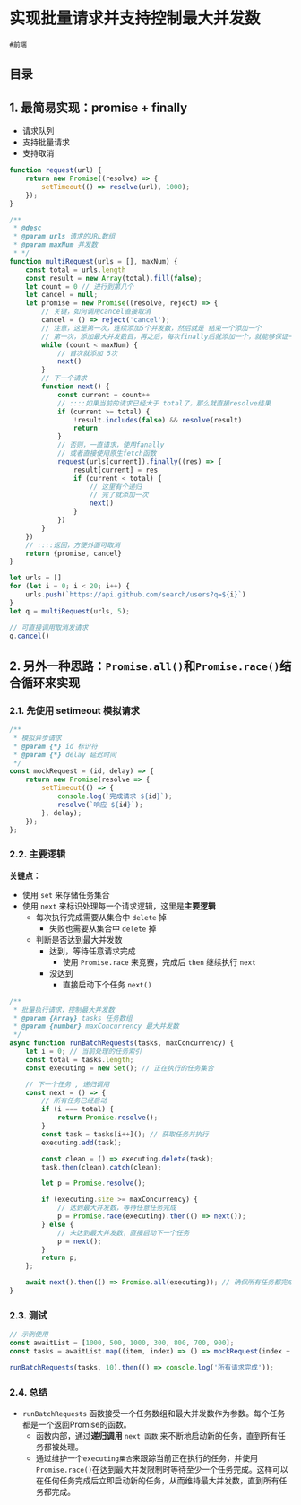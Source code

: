 
# 实现批量请求并支持控制最大并发数

`#前端` 


## 目录
<!-- toc -->
 ## 1. 最简易实现：promise + finally 

- 请求队列
- 支持批量请求
- 支持取消

```javascript hl:22,19,26
function request(url) {
    return new Promise((resolve) => {
        setTimeout(() => resolve(url), 1000);
    });
}

/**
 * @desc
 * @param urls 请求的URL数组
 * @param maxNum 并发数
 * */
function multiRequest(urls = [], maxNum) {
    const total = urls.length
    const result = new Array(total).fill(false);
    let count = 0 // 进行到第几个
    let cancel = null;
    let promise = new Promise((resolve, reject) => {
        // 关键，如何调用cancel直接取消
        cancel = () => reject('cancel');
        // 注意，这是第一次，连续添加5个并发数，然后就是 结束一个添加一个
        // 第一次，添加最大并发数目，再之后，每次finally后就添加一个，就能够保证一直是5个并发数
        while (count < maxNum) {
            // 首次就添加 5次
            next()
        }
        // 下一个请求
        function next() {
            const current = count++
            // ::::如果当前的请求已经大于 total了，那么就直接resolve结果
            if (current >= total) {
                !result.includes(false) && resolve(result)
                return
            }
            // 否则，一直请求，使用fanally
            // 或者直接使用原生fetch函数
            request(urls[current]).finally((res) => {
                result[current] = res
                if (current < total) {
                    // 这里有个递归
                    // 完了就添加一次
                    next()
                }
            })
        }
    })
    // ::::返回，方便外面可取消
    return {promise, cancel}
}

let urls = []
for (let i = 0; i < 20; i++) {
    urls.push(`https://api.github.com/search/users?q=${i}`)
}
let q = multiRequest(urls, 5);

// 可直接调用取消发请求
q.cancel()
```

## 2. 另外一种思路：`Promise.all()`和`Promise.race()`结合循环来实现

### 2.1. 先使用 setimeout 模拟请求

```javascript
/**
 * 模拟异步请求
 * @param {*} id 标识符
 * @param {*} delay 延迟时间
 */
const mockRequest = (id, delay) => {
    return new Promise(resolve => {
        setTimeout(() => {
            console.log(`完成请求 ${id}`);
            resolve(`响应 ${id}`);
        }, delay);
    });
};
```

### 2.2. 主要逻辑

**关键点：**

- 使用 `set` 来存储任务集合
- 使用 `next` 来标识处理每一个请求逻辑，这里是**主要逻辑**
   - 每次执行完成需要从集合中 `delete` 掉
      - 失败也需要从集合中 `delete` 掉
   - 判断是否达到最大并发数
      - 达到，等待任意请求完成
         - 使用 `Promise.race` 来竞赛，完成后 `then` 继续执行 `next`
      - 没达到
         - 直接启动下个任务 `next()`

```javascript
/**
 * 批量执行请求，控制最大并发数
 * @param {Array} tasks 任务数组
 * @param {number} maxConcurrency 最大并发数
 */
async function runBatchRequests(tasks, maxConcurrency) {
    let i = 0; // 当前处理的任务索引
    const total = tasks.length;
    const executing = new Set(); // 正在执行的任务集合

    // 下一个任务 , 递归调用
    const next = () => {
        // 所有任务已经启动
        if (i === total) {
            return Promise.resolve();
        }
        const task = tasks[i++](); // 获取任务并执行
        executing.add(task);

        const clean = () => executing.delete(task);
        task.then(clean).catch(clean);

        let p = Promise.resolve();

        if (executing.size >= maxConcurrency) {
            // 达到最大并发数，等待任意任务完成
            p = Promise.race(executing).then(() => next());
        } else {
            // 未达到最大并发数，直接启动下一个任务
            p = next();
        }
        return p;
    };

    await next().then(() => Promise.all(executing)); // 确保所有任务都完成了
}
```

### 2.3. 测试

```javascript
// 示例使用
const awaitList = [1000, 500, 1000, 300, 800, 700, 900];
const tasks = awaitList.map((item, index) => () => mockRequest(index + 1, item));

runBatchRequests(tasks, 10).then(() => console.log('所有请求完成'));

```

### 2.4. 总结

- `runBatchRequests` 函数接受一个任务数组和最大并发数作为参数。每个任务都是一个返回Promise的函数。
   - 函数内部，通过**递归调用** `next 函数` 来不断地启动新的任务，直到所有任务都被处理。
   - 通过维护一个`executing集合`来跟踪当前正在执行的任务，并使用`Promise.race()`在达到最大并发限制时等待至少一个任务完成。这样可以在任何任务完成后立即启动新的任务，从而维持最大并发数，直到所有任务都完成。

